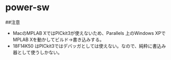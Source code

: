 # power-sw

##注意

- MacのMPLAB XではPICkit3が使えないため、Parallels 上のWindows XPでMPLAB Xを動かしてビルド→書き込みする。
- 18F14K50 はPICkit3ではデバッガとしては使えない。なので、純粋に書込み器として使うしかない。
